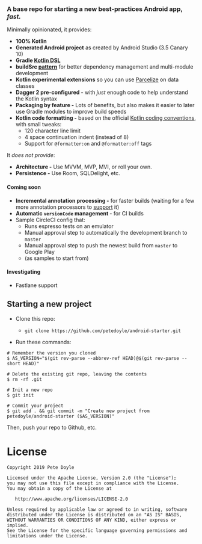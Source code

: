 
### A base repo for starting a new best-practices Android app, *fast.*

Minimally opinionated, it provides:

- **100% Kotlin**
- **Generated Android project** as created by Android Studio (3.5 Canary 10)
- **Gradle [Kotlin DSL](https://docs.gradle.org/current/userguide/kotlin_dsl.html)**
- **buildSrc [pattern](https://handstandsam.com/2018/02/11/kotlin-buildsrc-for-better-gradle-dependency-management/)** for better dependency management and multi-module development
- **Kotlin experimental extensions** so you can use [Parcelize](https://kotlinlang.org/docs/tutorials/android-plugin.html) on data classes
- **Dagger 2 pre-configured -** with *just* enough code to help understand the Kotlin syntax
- **Packaging by feature -** Lots of benefits, but also makes it easier to later use Gradle modules to improve build speeds
- **Kotlin code formatting -** based on the official [Kotlin coding conventions](https://kotlinlang.org/docs/reference/coding-conventions.html), with small tweaks:
     - 120 character line limit
     - 4 space continuation indent (instead of 8)
     - Support for `@formatter:on` and `@formatter:off` tags

It *does not provide*:

- **Architecture -** Use MVVM, MVP, MVI, or roll your own.
- **Persistence -** Use Room, SQLDelight, etc.

#### Coming soon
- **Incremental annotation processing -** for faster builds (waiting for a few more annotation processors to [support](https://github.com/gradle/gradle/blob/master/subprojects/docs/src/docs/userguide/java_plugin.adoc#state-of-support-in-popular-annotation-processors) it)
- **Automatic `versionCode` management -** for CI builds
- Sample CircleCI config that:
    - Runs espresso tests on an emulator
    - Manual approval step to automatically the development branch to `master`
    - Manual approval step to push the newest build from `master` to Google Play
    - (as samples to start from)

#### Investigating
- Fastlane support

## Starting a new project
- Clone this repo: 
    - `git clone https://github.com/petedoyle/android-starter.git`

- Run these commands:

```
# Remember the version you cloned
$ AS_VERSION="$(git rev-parse --abbrev-ref HEAD)@$(git rev-parse --short HEAD)"

# Delete the existing git repo, leaving the contents
$ rm -rf .git

# Init a new repo
$ git init

# Commit your project
$ git add . && git commit -m "Create new project from petedoyle/android-starter ($AS_VERSION)"
```

Then, push your repo to Github, etc.

# License

    Copyright 2019 Pete Doyle

    Licensed under the Apache License, Version 2.0 (the "License");
    you may not use this file except in compliance with the License.
    You may obtain a copy of the License at

       http://www.apache.org/licenses/LICENSE-2.0

    Unless required by applicable law or agreed to in writing, software
    distributed under the License is distributed on an "AS IS" BASIS,
    WITHOUT WARRANTIES OR CONDITIONS OF ANY KIND, either express or implied.
    See the License for the specific language governing permissions and
    limitations under the License.